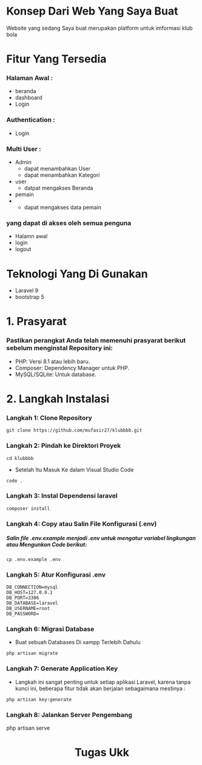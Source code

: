 # Konsep Dari Web Yang Saya Buat
Website yang sedang Saya buat merupakan platform untuk imformasi klub bola
# Fitur Yang Tersedia
### Halaman Awal : 
- beranda
- dashboard
- Login
### Authentication :
- Login
### Multi User :
- Admin
   * dapat menambahkan User 
   * dapat menambahkan Kategori
- user
  * datpat mengakses Beranda
- pemain
- * dapat mengakses data pemain  
### yang dapat di akses oleh semua penguna
- Halamn awal
- login
- logout
  
  

# Teknologi Yang Di Gunakan
- Laravel 9
- bootstrap 5
# 1. Prasyarat 
### Pastikan perangkat Anda telah memenuhi prasyarat berikut sebelum menginstal Repository ini:

- PHP: Versi 8.1 atau lebih baru.
- Composer: Dependency Manager untuk PHP.
- MySQL/SQLite: Untuk database.

# 2. Langkah Instalasi  

### Langkah 1: Clone Repository 
```
git clone https://github.com/mufasir27/klubbbb.git
```

### Langkah 2: Pindah ke Direktori Proyek 

```
cd klubbbb
```
- Setelah Itu Masuk Ke dalam Visual Studio Code

```
code .
```
### Langkah 3: Instal Dependensi laravel
```
composer install
```
### Langkah 4: Copy atau Salin File Konfigurasi (.env)

##### Salin file .env.example menjadi .env untuk mengatur variabel lingkungan atau Mengunkan Code berikut:

```
cp .env.example .env
```

### Langkah 5: Atur Konfigurasi .env

```
DB_CONNECTION=mysql
DB_HOST=127.0.0.1
DB_PORT=3306
DB_DATABASE=laravel
DB_USERNAME=root
DB_PASSWORD=
```

### Langkah 6: Migrasi Database

- Buat sebuah Databases Di xampp Terlebih Dahulu

```
php artisan migrate
```


### Langkah 7: Generate Application Key

- Langkah ini sangat penting untuk setiap aplikasi Laravel, karena tanpa kunci ini, beberapa fitur tidak akan berjalan sebagaimana mestinya :

```
php artisan key:generate
```

### Langkah 8: Jalankan Server Pengembang


php artisan serve




<h1 align="center">Tugas Ukk</h1>
